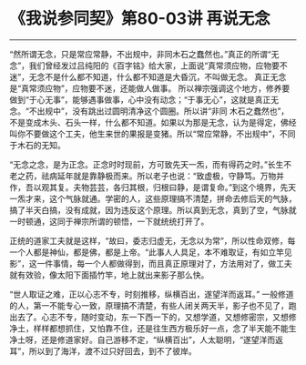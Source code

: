# 《我说参同契》第80-03讲 再说无念

------

“然所谓无念，只是常应常静，不出规中，非同木石之蠢然也。”真正的所谓“无念”，我们曾经发过吕纯阳的《百字铭》给大家，上面说“真常须应物，应物要不迷”，无念不是什么都不知道，什么都不知道是大昏沉，不叫做无念。 真正无念是“真常须应物”，应物要不迷，还能做人做事。 所以禅宗强调这个地方，修养要做到“于心无事”，能够遇事做事，心中没有动念；“于事无心”，这就是真正无念。“不出规中”，没有跳出过圆明清净这个圆圈。所以讲“非同 木石之蠢然也”，不是变成木头、石头一样，什么都不知道。如果以为那是无念，认为是得定，佛经叫你不要做这个工夫，他生来世的果报是变猪。所以“常应常静，不出规中”，不同于木石的无知。

“无念之念，是为正念。正念时时现前，方可致先天一炁，而有得药之时。”长生不老之药，祛病延年就是靠静极而来。所以老子也说：“致虚极，守静笃。万物并作，吾以观其复。夫物芸芸，各归其根，归根曰静，是谓复命。”到这个境界，先天一炁才来，这个气脉就通。学密的人，这些原理搞不清楚，拼命去修后天的气脉，搞了半天白搞，没有成就，因为违反这个原理。所以真到无念，真到了空，气脉就一时顿通，这同于禅宗所谓的顿悟，一下就统统打开了。

正统的道家工夫就是这样，“故曰，委志归虚无，无念以为常”，所以性命双修，每一个人都是神仙，都是佛，都是上帝。“此事人人具足，本不难取证，有如立竿见影”，这一件事情，每一个人都做得到，而且真正原理对了，方法用对了，做工夫就有效验，像太阳下面插竹竿，地上就出来影子那么快。

“世人取证之难，正以心志不专，时刻推移，纵横百出，遂望洋而返耳。” 一般修道的人，第一不能专心一致，原理搞不清楚，有些人闭关两天半，影子也不见了，跑出去了。心志不专，随时变动，东一下西一下的，又想学道，又想修密宗，又想修净土，样样都想抓住，又怕靠不住，还是往生西方极乐好一点，念了半天能不能生净土呀，还是修道家好。自己游移不定，“纵横百出”，人太聪明，“遂望洋而返耳”，所以到了海洋，渡不过只好回去，到不了彼岸。